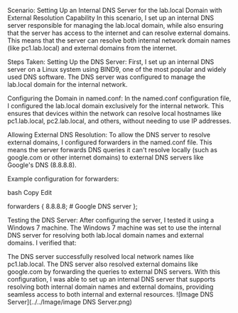 Scenario: Setting Up an Internal DNS Server for the lab.local Domain with External Resolution Capability
In this scenario, I set up an internal DNS server responsible for managing the lab.local domain, while also ensuring that the server has access to the internet and can resolve external domains. This means that the server can resolve both internal network domain names (like pc1.lab.local) and external domains from the internet.

Steps Taken:
Setting Up the DNS Server: First, I set up an internal DNS server on a Linux system using BIND9, one of the most popular and widely used DNS software. The DNS server was configured to manage the lab.local domain for the internal network.

Configuring the Domain in named.conf: In the named.conf configuration file, I configured the lab.local domain exclusively for the internal network. This ensures that devices within the network can resolve local hostnames like pc1.lab.local, pc2.lab.local, and others, without needing to use IP addresses.

Allowing External DNS Resolution: To allow the DNS server to resolve external domains, I configured forwarders in the named.conf file. This means the server forwards DNS queries it can't resolve locally (such as google.com or other internet domains) to external DNS servers like Google's DNS (8.8.8.8).

Example configuration for forwarders:

bash
Copy
Edit


forwarders {
    8.8.8.8;  # Google DNS server
};


Testing the DNS Server: After configuring the server, I tested it using a Windows 7 machine. The Windows 7 machine was set to use the internal DNS server for resolving both lab.local domain names and external domains. I verified that:

The DNS server successfully resolved local network names like pc1.lab.local.
The DNS server also resolved external domains like google.com by forwarding the queries to external DNS servers.
With this configuration, I was able to set up an internal DNS server that supports resolving both internal domain names and external domains, providing seamless access to both internal and external resources.
![Image DNS Server](../../Image/image DNS Server.png)
